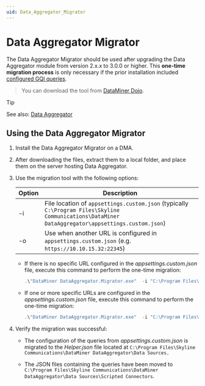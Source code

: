 ```yaml
---
uid: Data_Aggregator_Migrator
---
```


# Data Aggregator Migrator

The Data Aggregator Migrator should be used after upgrading the Data Aggregator module from version 2.x.x to 3.0.0 or higher. This **one-time migration process** is only necessary if the prior installation included [configured GQI queries](xref:Data_Aggregator_queries).

> You can download the tool from [DataMiner Dojo](https://community.dataminer.services/download/data-aggregator-migrator/).

> [!TIP]
> See also: [Data Aggregator](xref:Data_Aggregator_DxM)

## Using the Data Aggregator Migrator

1. Install the Data Aggregator Migrator on a DMA.

1. After downloading the files, extract them to a local folder, and place them on the server hosting Data Aggregator.

1. Use the migration tool with the following options:

   | Option | Description |
   |--|--|
   | -i | File location of `appsettings.custom.json` (typically `C:\Program Files\Skyline Communications\DataMiner DataAggregator\appsettings.custom.json`) |
   | -o | Use when another URL is configured in `appsettings.custom.json` (e.g. `https://10.10.15.32:22345`) |

   - If there is no specific URL configured in the *appsettings.custom.json* file, execute this command to perform the one-time migration:

     ```powershell
     .\"DataMiner DataAggregator.Migrator.exe"  -i "C:\Program Files\Skyline Communications\DataMiner DataAggregator\appsettings.custom.json" 
     ```

   - If one or more specific URLs are configured in the *appsettings.custom.json* file, execute this command to perform the one-time migration:

     ```powershell
     .\"DataMiner DataAggregator.Migrator.exe"  -i "C:\Program Files\Skyline Communications\DataMiner DataAggregator\appsettings.custom.json" -o "https://10.10.15.32:22345,https://10.10.15.34:8080" 
     ```

1. Verify the migration was successful:

   - The configuration of the queries from *appsettings.custom.json* is migrated to the *Helper.json* file  located at `C:\Program Files\Skyline Communications\DataMiner DataAggregator\Data Sources.`

   - The JSON files containing the queries have been moved to `C:\Program Files\Skyline Communications\DataMiner DataAggregator\Data Sources\Scripted Connectors`.
